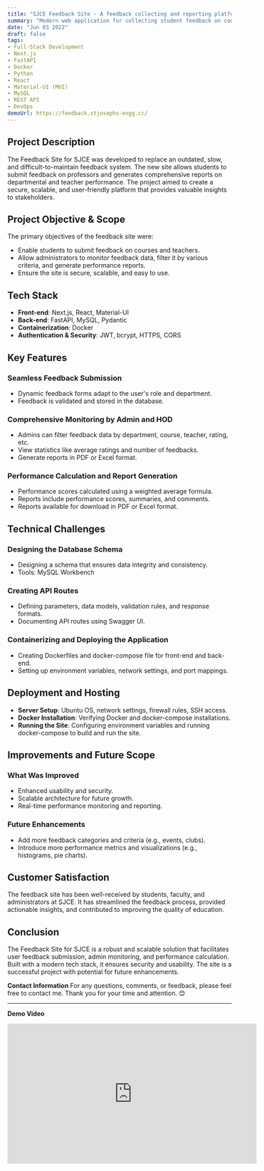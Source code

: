 ```yaml
---
title: "SJCE Feedback Site - A feedback collecting and reporting platform for my college"
summary: "Modern web application for collecting student feedback on courses and teachers, generating performance reports, and providing valuable insights to stakeholders."
date: "Jun 03 2022"
draft: false
tags:
- Full-Stack Development
- Next.js
- FastAPI
- Docker
- Python
- React
- Material-UI (MUI)
- MySQL
- REST API
- DevOps
demoUrl: https://feedback.stjosephs-engg.cc/
---
```


## Project Description
The Feedback Site for SJCE was developed to replace an outdated, slow, and difficult-to-maintain feedback system. The new site allows students to submit feedback on professors and generates comprehensive reports on departmental and teacher performance. The project aimed to create a secure, scalable, and user-friendly platform that provides valuable insights to stakeholders.

## Project Objective & Scope
The primary objectives of the feedback site were:
- Enable students to submit feedback on courses and teachers.
- Allow administrators to monitor feedback data, filter it by various criteria, and generate performance reports.
- Ensure the site is secure, scalable, and easy to use.

## Tech Stack
- **Front-end**: Next.js, React, Material-UI
- **Back-end**: FastAPI, MySQL, Pydantic
- **Containerization**: Docker
- **Authentication & Security**: JWT, bcrypt, HTTPS, CORS

## Key Features
### Seamless Feedback Submission
- Dynamic feedback forms adapt to the user's role and department.
- Feedback is validated and stored in the database.

### Comprehensive Monitoring by Admin and HOD
- Admins can filter feedback data by department, course, teacher, rating, etc.
- View statistics like average ratings and number of feedbacks.
- Generate reports in PDF or Excel format.

### Performance Calculation and Report Generation
- Performance scores calculated using a weighted average formula.
- Reports include performance scores, summaries, and comments.
- Reports available for download in PDF or Excel format.

## Technical Challenges
### Designing the Database Schema
- Designing a schema that ensures data integrity and consistency.
- Tools: MySQL Workbench

### Creating API Routes
- Defining parameters, data models, validation rules, and response formats.
- Documenting API routes using Swagger UI.

### Containerizing and Deploying the Application
- Creating Dockerfiles and docker-compose file for front-end and back-end.
- Setting up environment variables, network settings, and port mappings.

## Deployment and Hosting
- **Server Setup**: Ubuntu OS, network settings, firewall rules, SSH access.
- **Docker Installation**: Verifying Docker and docker-compose installations.
- **Running the Site**: Configuring environment variables and running docker-compose to build and run the site.

## Improvements and Future Scope
### What Was Improved
- Enhanced usability and security.
- Scalable architecture for future growth.
- Real-time performance monitoring and reporting.

### Future Enhancements
- Add more feedback categories and criteria (e.g., events, clubs).
- Introduce more performance metrics and visualizations (e.g., histograms, pie charts).

## Customer Satisfaction
The feedback site has been well-received by students, faculty, and administrators at SJCE. It has streamlined the feedback process, provided actionable insights, and contributed to improving the quality of education.

## Conclusion
The Feedback Site for SJCE is a robust and scalable solution that facilitates user feedback submission, admin monitoring, and performance calculation. Built with a modern tech stack, it ensures security and usability. The site is a successful project with potential for future enhancements.

**Contact Information**
For any questions, comments, or feedback, please feel free to contact me. Thank you for your time and attention. 😊

---

**Demo Video**
<iframe width="560" height="315" src="https://www.youtube.com/embed/ZzalJL4h4Xg?si=ydw76_uLXFw1DcT_" title="YouTube video player" frameborder="0" allow="accelerometer; autoplay; clipboard-write; encrypted-media; gyroscope; picture-in-picture; web-share" referrerpolicy="strict-origin-when-cross-origin" allowfullscreen></iframe>